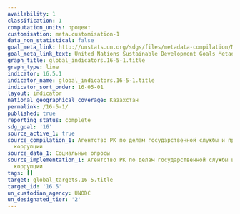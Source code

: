 ```yaml
---
availability: 1
classification: 1
computation_units: процент
customisation: meta.customisation-1
data_non_statistical: false
goal_meta_link: http://unstats.un.org/sdgs/files/metadata-compilation/Metadata-Goal-16.pdf
goal_meta_link_text: United Nations Sustainable Development Goals Metadata (pdf 1361kB)
graph_title: global_indicators.16-5-1.title
graph_type: line
indicator: 16.5.1
indicator_name: global_indicators.16-5-1.title
indicator_sort_order: 16-05-01
layout: indicator
national_geographical_coverage: Казахстан
permalink: /16-5-1/
published: true
reporting_status: complete
sdg_goal: '16'
source_active_1: true
source_compilation_1: Агентство РК по делам государственной службы и противодействию
  коррупции
source_data_1: Социальные опросы
source_implementation_1: Агентство РК по делам государственной службы и противодействию
  коррупции
tags: []
target: global_targets.16-5.title
target_id: '16.5'
un_custodian_agency: UNODC
un_designated_tier: '2'
---
```

